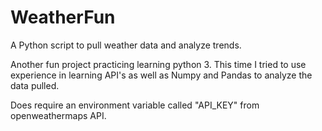 # WeatherFun
A Python script to pull weather data and analyze trends.

Another fun project practicing learning python 3. 
This time I tried to use experience in learning API's as well as Numpy and Pandas to analyze the data pulled.

Does require an environment variable called "API_KEY" from openweathermaps API.
